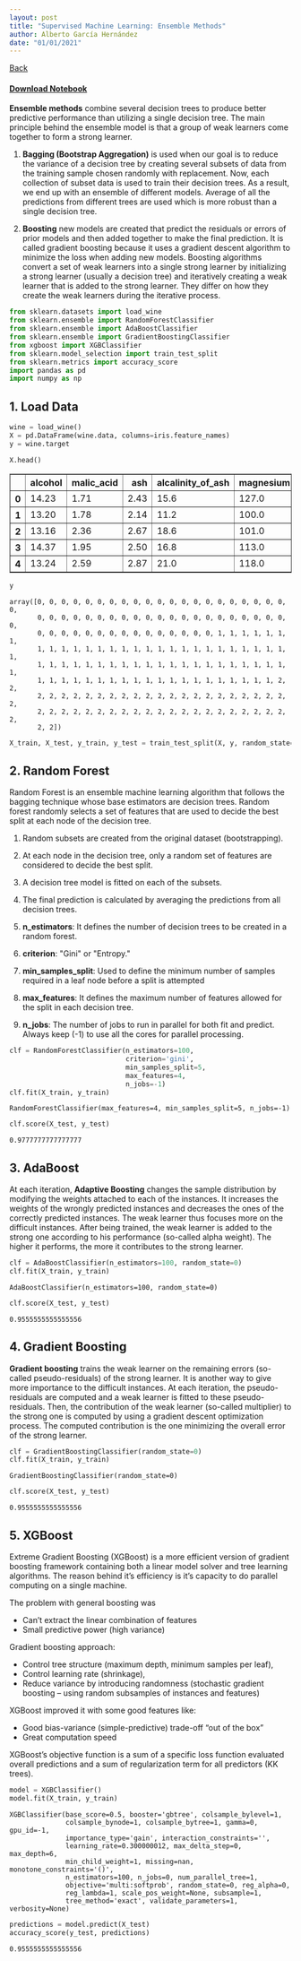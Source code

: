 ```yaml
---
layout: post
title: "Supervised Machine Learning: Ensemble Methods"
author: Alberto García Hernández
date: "01/01/2021"
---
```


[Back](../../)
#### [Download Notebook](https://github.com/albergar2/data_science_material/blob/master/ML/supervised/04-ensemble_methods.ipynb)


**Ensemble methods** combine several decision trees to produce better predictive performance than utilizing a single decision tree. The main principle behind the ensemble model is that a group of weak learners come together to form a strong learner.

1. **Bagging (Bootstrap Aggregation)** is used when our goal is to reduce the variance of a decision tree by creating several subsets of data from the training sample chosen randomly with replacement. Now, each collection of subset data is used to train their decision trees. As a result, we end up with an ensemble of different models. Average of all the predictions from different trees are used which is more robust than a single decision tree.

2. **Boosting** new models are created that predict the residuals or errors of prior models and then added together to make the final prediction. It is called gradient boosting because it uses a gradient descent algorithm to minimize the loss when adding new models. Boosting algorithms convert a set of weak learners into a single strong learner by initializing a strong learner (usually a decision tree) and iteratively creating a weak learner that is added to the strong learner. They differ on how they create the weak learners during the iterative process.


```python
from sklearn.datasets import load_wine
from sklearn.ensemble import RandomForestClassifier
from sklearn.ensemble import AdaBoostClassifier
from sklearn.ensemble import GradientBoostingClassifier
from xgboost import XGBClassifier
from sklearn.model_selection import train_test_split
from sklearn.metrics import accuracy_score
import pandas as pd
import numpy as np
```

## 1. Load Data


```python
wine = load_wine()
X = pd.DataFrame(wine.data, columns=iris.feature_names)
y = wine.target
```


```python
X.head()
```




<div>
<style scoped>
    .dataframe tbody tr th:only-of-type {
        vertical-align: middle;
    }

    .dataframe tbody tr th {
        vertical-align: top;
    }

    .dataframe thead th {
        text-align: right;
    }
</style>
<table border="1" class="dataframe">
  <thead>
    <tr style="text-align: right;">
      <th></th>
      <th>alcohol</th>
      <th>malic_acid</th>
      <th>ash</th>
      <th>alcalinity_of_ash</th>
      <th>magnesium</th>
      <th>total_phenols</th>
      <th>flavanoids</th>
      <th>nonflavanoid_phenols</th>
      <th>proanthocyanins</th>
      <th>color_intensity</th>
      <th>hue</th>
      <th>od280/od315_of_diluted_wines</th>
      <th>proline</th>
    </tr>
  </thead>
  <tbody>
    <tr>
      <th>0</th>
      <td>14.23</td>
      <td>1.71</td>
      <td>2.43</td>
      <td>15.6</td>
      <td>127.0</td>
      <td>2.80</td>
      <td>3.06</td>
      <td>0.28</td>
      <td>2.29</td>
      <td>5.64</td>
      <td>1.04</td>
      <td>3.92</td>
      <td>1065.0</td>
    </tr>
    <tr>
      <th>1</th>
      <td>13.20</td>
      <td>1.78</td>
      <td>2.14</td>
      <td>11.2</td>
      <td>100.0</td>
      <td>2.65</td>
      <td>2.76</td>
      <td>0.26</td>
      <td>1.28</td>
      <td>4.38</td>
      <td>1.05</td>
      <td>3.40</td>
      <td>1050.0</td>
    </tr>
    <tr>
      <th>2</th>
      <td>13.16</td>
      <td>2.36</td>
      <td>2.67</td>
      <td>18.6</td>
      <td>101.0</td>
      <td>2.80</td>
      <td>3.24</td>
      <td>0.30</td>
      <td>2.81</td>
      <td>5.68</td>
      <td>1.03</td>
      <td>3.17</td>
      <td>1185.0</td>
    </tr>
    <tr>
      <th>3</th>
      <td>14.37</td>
      <td>1.95</td>
      <td>2.50</td>
      <td>16.8</td>
      <td>113.0</td>
      <td>3.85</td>
      <td>3.49</td>
      <td>0.24</td>
      <td>2.18</td>
      <td>7.80</td>
      <td>0.86</td>
      <td>3.45</td>
      <td>1480.0</td>
    </tr>
    <tr>
      <th>4</th>
      <td>13.24</td>
      <td>2.59</td>
      <td>2.87</td>
      <td>21.0</td>
      <td>118.0</td>
      <td>2.80</td>
      <td>2.69</td>
      <td>0.39</td>
      <td>1.82</td>
      <td>4.32</td>
      <td>1.04</td>
      <td>2.93</td>
      <td>735.0</td>
    </tr>
  </tbody>
</table>
</div>




```python
y
```




    array([0, 0, 0, 0, 0, 0, 0, 0, 0, 0, 0, 0, 0, 0, 0, 0, 0, 0, 0, 0, 0, 0,
           0, 0, 0, 0, 0, 0, 0, 0, 0, 0, 0, 0, 0, 0, 0, 0, 0, 0, 0, 0, 0, 0,
           0, 0, 0, 0, 0, 0, 0, 0, 0, 0, 0, 0, 0, 0, 0, 1, 1, 1, 1, 1, 1, 1,
           1, 1, 1, 1, 1, 1, 1, 1, 1, 1, 1, 1, 1, 1, 1, 1, 1, 1, 1, 1, 1, 1,
           1, 1, 1, 1, 1, 1, 1, 1, 1, 1, 1, 1, 1, 1, 1, 1, 1, 1, 1, 1, 1, 1,
           1, 1, 1, 1, 1, 1, 1, 1, 1, 1, 1, 1, 1, 1, 1, 1, 1, 1, 1, 1, 2, 2,
           2, 2, 2, 2, 2, 2, 2, 2, 2, 2, 2, 2, 2, 2, 2, 2, 2, 2, 2, 2, 2, 2,
           2, 2, 2, 2, 2, 2, 2, 2, 2, 2, 2, 2, 2, 2, 2, 2, 2, 2, 2, 2, 2, 2,
           2, 2])




```python
X_train, X_test, y_train, y_test = train_test_split(X, y, random_state=1)
```

## 2. Random Forest

Random Forest is an ensemble machine learning algorithm that follows the bagging technique whose base estimators are decision trees. Random forest randomly selects a set of features that are used to decide the best split at each node of the decision tree.

1. Random subsets are created from the original dataset (bootstrapping).
2. At each node in the decision tree, only a random set of features are considered to decide the best split.
3. A decision tree model is fitted on each of the subsets.
4. The final prediction is calculated by averaging the predictions from all decision trees.

1. **n_estimators**: It defines the number of decision trees to be created in a random forest.
2. **criterion**: "Gini" or "Entropy."
3. **min_samples_split**: Used to define the minimum number of samples required in a leaf node before a split is attempted
4. **max_features**: It defines the maximum number of features allowed for the split in each decision tree.
5. **n_jobs**: The number of jobs to run in parallel for both fit and predict. Always keep (-1) to use all the cores for parallel processing.


```python
clf = RandomForestClassifier(n_estimators=100, 
                             criterion='gini', 
                             min_samples_split=5, 
                             max_features=4, 
                             n_jobs=-1)
clf.fit(X_train, y_train)
```




    RandomForestClassifier(max_features=4, min_samples_split=5, n_jobs=-1)




```python
clf.score(X_test, y_test)
```




    0.9777777777777777



## 3. AdaBoost

At each iteration, **Adaptive Boosting** changes the sample distribution by modifying the weights attached to each of the instances. It increases the weights of the wrongly predicted instances and decreases the ones of the correctly predicted instances. The weak learner thus focuses more on the difficult instances. After being trained, the weak learner is added to the strong one according to his performance (so-called alpha weight). The higher it performs, the more it contributes to the strong learner.


```python
clf = AdaBoostClassifier(n_estimators=100, random_state=0)
clf.fit(X_train, y_train)
```




    AdaBoostClassifier(n_estimators=100, random_state=0)




```python
clf.score(X_test, y_test)
```




    0.9555555555555556



## 4. Gradient Boosting

**Gradient boosting** trains the weak learner on the remaining errors (so-called pseudo-residuals) of the strong learner. It is another way to give more importance to the difficult instances. At each iteration, the pseudo-residuals are computed and a weak learner is fitted to these pseudo-residuals. Then, the contribution of the weak learner (so-called multiplier) to the strong one is computed by using a gradient descent optimization process. The computed contribution is the one minimizing the overall error of the strong learner.


```python
clf = GradientBoostingClassifier(random_state=0)
clf.fit(X_train, y_train)
```




    GradientBoostingClassifier(random_state=0)




```python
clf.score(X_test, y_test)
```




    0.9555555555555556



## 5. XGBoost

Extreme Gradient Boosting (XGBoost) is a more efficient version of gradient boosting framework containing both a linear model solver and tree learning algorithms. The reason behind it’s efficiency is it’s capacity to do parallel computing on a single machine. 

The problem with general boosting was
- Can’t extract the linear combination of features
- Small predictive power (high variance)

Gradient boosting approach:
- Control tree structure (maximum depth, minimum samples per leaf),
- Control learning rate (shrinkage),
- Reduce variance by introducing randomness (stochastic gradient boosting – using random subsamples of instances and features)

XGBoost improved it with some good features like:
- Good bias-variance (simple-predictive) trade-off “out of the box”
- Great computation speed

XGBoost’s objective function is a sum of a specific loss function evaluated overall predictions and a sum of regularization term for all predictors (KK trees).


```python
model = XGBClassifier()
model.fit(X_train, y_train)
```




    XGBClassifier(base_score=0.5, booster='gbtree', colsample_bylevel=1,
                  colsample_bynode=1, colsample_bytree=1, gamma=0, gpu_id=-1,
                  importance_type='gain', interaction_constraints='',
                  learning_rate=0.300000012, max_delta_step=0, max_depth=6,
                  min_child_weight=1, missing=nan, monotone_constraints='()',
                  n_estimators=100, n_jobs=0, num_parallel_tree=1,
                  objective='multi:softprob', random_state=0, reg_alpha=0,
                  reg_lambda=1, scale_pos_weight=None, subsample=1,
                  tree_method='exact', validate_parameters=1, verbosity=None)




```python
predictions = model.predict(X_test)
accuracy_score(y_test, predictions)
```




    0.9555555555555556




```python

```
